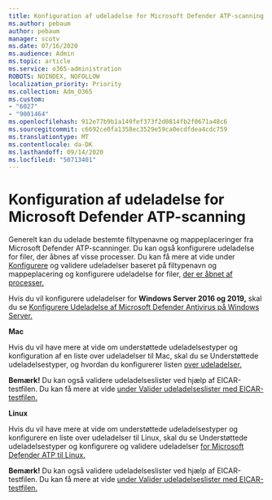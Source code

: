 ```yaml
---
title: Konfiguration af udeladelse for Microsoft Defender ATP-scanning
ms.author: pebaum
author: pebaum
manager: scotv
ms.date: 07/16/2020
ms.audience: Admin
ms.topic: article
ms.service: o365-administration
ROBOTS: NOINDEX, NOFOLLOW
localization_priority: Priority
ms.collection: Adm_O365
ms.custom:
- "6027"
- "9001464"
ms.openlocfilehash: 912e77b9b1a149fef373f2d0814fb2f0671a48c6
ms.sourcegitcommit: c6692ce0fa1358ec3529e59ca0ecdfdea4cdc759
ms.translationtype: MT
ms.contentlocale: da-DK
ms.lasthandoff: 09/14/2020
ms.locfileid: "50713401"
---
```

# <a name="configuring-exclusions-for-microsoft-defender-atp-scan"></a>Konfiguration af udeladelse for Microsoft Defender ATP-scanning

Generelt kan du udelade bestemte filtypenavne og mappeplaceringer fra Microsoft Defender ATP-scanninger. Du kan også konfigurere udeladelse for filer, der åbnes af visse processer. Du kan få mere at vide under [Konfigurere](https://docs.microsoft.com/windows/security/threat-protection/microsoft-defender-antivirus/configure-extension-file-exclusions-microsoft-defender-antivirus) og validere udeladelser baseret på filtypenavn og mappeplacering og konfigurere udeladelse for filer, [der er åbnet af processer.](https://docs.microsoft.com/windows/security/threat-protection/microsoft-defender-antivirus/configure-process-opened-file-exclusions-microsoft-defender-antivirus)

Hvis du vil konfigurere udeladelser for **Windows Server 2016 og 2019,** skal du se [Konfigurere Udeladelse af Microsoft Defender Antivirus på Windows Server.](https://docs.microsoft.com/windows/security/threat-protection/microsoft-defender-antivirus/configure-server-exclusions-microsoft-defender-antivirus)

**Mac**

Hvis du vil have mere at vide om understøttede [](https://docs.microsoft.com/windows/security/threat-protection/microsoft-defender-atp/mac-exclusions#supported-exclusion-types) udeladelsestyper og konfiguration af en liste over udeladelser til Mac, skal du se Understøttede udeladelsestyper, og hvordan du konfigurerer listen [over udeladelser.](https://docs.microsoft.com/windows/security/threat-protection/microsoft-defender-atp/mac-exclusions#how-to-configure-the-list-of-exclusions)

**Bemærk!** Du kan også validere udeladelseslister ved hjælp af EICAR-testfilen. Du kan få mere at vide [under Valider udeladelseslister med EICAR-testfilen.](https://docs.microsoft.com/windows/security/threat-protection/microsoft-defender-atp/mac-exclusions#validate-exclusions-lists-with-the-eicar-test-file) 

**Linux**

Hvis du vil have mere at vide om understøttede [](https://docs.microsoft.com/windows/security/threat-protection/microsoft-defender-atp/linux-exclusions#supported-exclusion-types) udeladelsestyper og konfigurere en liste over udeladelser til Linux, skal du se Understøttede udeladelsestyper og konfigurere og validere udeladelser [for Microsoft Defender ATP til Linux.](https://docs.microsoft.com/windows/security/threat-protection/microsoft-defender-atp/linux-exclusions)

**Bemærk!** Du kan også validere udeladelseslister ved hjælp af EICAR-testfilen. Du kan få mere at vide [under Valider udeladelseslister med EICAR-testfilen.](https://docs.microsoft.com/windows/security/threat-protection/microsoft-defender-atp/linux-exclusions#validate-exclusions-lists-with-the-eicar-test-file) 